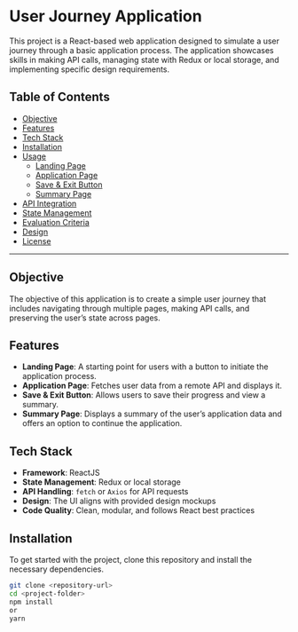 # User Journey Application

This project is a React-based web application designed to simulate a user journey through a basic application process. The application showcases skills in making API calls, managing state with Redux or local storage, and implementing specific design requirements.

## Table of Contents
- [Objective](#objective)
- [Features](#features)
- [Tech Stack](#tech-stack)
- [Installation](#installation)
- [Usage](#usage)
  - [Landing Page](#landing-page)
  - [Application Page](#application-page)
  - [Save & Exit Button](#save--exit-button)
  - [Summary Page](#summary-page)
- [API Integration](#api-integration)
- [State Management](#state-management)
- [Evaluation Criteria](#evaluation-criteria)
- [Design](#design)
- [License](#license)

---

## Objective

The objective of this application is to create a simple user journey that includes navigating through multiple pages, making API calls, and preserving the user’s state across pages.

## Features

- **Landing Page**: A starting point for users with a button to initiate the application process.
- **Application Page**: Fetches user data from a remote API and displays it.
- **Save & Exit Button**: Allows users to save their progress and view a summary.
- **Summary Page**: Displays a summary of the user’s application data and offers an option to continue the application.

## Tech Stack

- **Framework**: ReactJS
- **State Management**: Redux or local storage
- **API Handling**: `fetch` or `Axios` for API requests
- **Design**: The UI aligns with provided design mockups
- **Code Quality**: Clean, modular, and follows React best practices

## Installation

To get started with the project, clone this repository and install the necessary dependencies.

```bash
git clone <repository-url>
cd <project-folder>
npm install 
or
yarn

